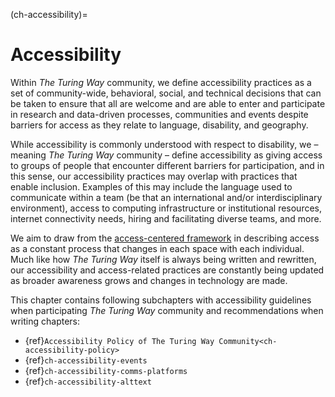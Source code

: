 (ch-accessibility)=
# Accessibility

Within _The Turing Way_ community, we define accessibility practices as a set of community-wide, behavioral, social, and technical decisions that can be taken to ensure that all are welcome and are able to enter and participate in research and data-driven processes, communities and events despite barriers for access as they relate to language, disability, and geography.

While accessibility is commonly understood with respect to disability, we – meaning _The Turing Way_ community – define accessibility as giving access to groups of people that encounter different barriers for participation, and in this sense, our accessibility practices may overlap with practices that enable inclusion.
Examples of this may include the language used to communicate within a team (be that an international and/or interdisciplinary environment), access to computing infrastructure or institutional resources, internet connectivity needs, hiring and facilitating diverse teams, and more.

We aim to draw from the [access-centered framework](https://accesscenteredmovement.com/what-access-centered-means/) in describing access as a constant process that changes in each space with each individual.
Much like how _The Turing Way_ itself is always being written and rewritten, our accessibility and access-related practices are constantly being updated as broader awareness grows and changes in technology are made.

This chapter contains following subchapters with accessibility guidelines when participating _The Turing Way_ community and recommendations when writing chapters:
- {ref}`Accessibility Policy of The Turing Way Community<ch-accessibility-policy>`
- {ref}`ch-accessibility-events`
- {ref}`ch-accessibility-comms-platforms`
- {ref}`ch-accessibility-alttext`

